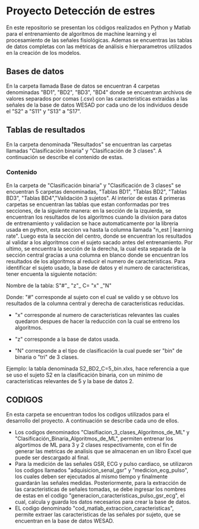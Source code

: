 # Proyecto Detección de estres
En este repositorio se presentan los códigos realizados en Python y Matlab para el entrenamiento de algoritmos de machine learning y el procesamiento de las señales fisiológicas. Ademas se encuentras las tablas de datos completas con las métricas de análisis e hierparametros utilizados en la creación de los modelos.  
## Bases de datos
En la carpeta llamada Base de datos se encuentran 4 carpetas denominadas "BD1", "BD2", "BD3", "BD4" donde se encuentran archivos de valores separados por comas (.csv) con las caracteristicas extraidas a las señales de la base de datos WESAD por cada uno de los individuos desde el "S2" a "S11" y "S13" a "S17".
## Tablas de resultados
En la carpeta denominada "Resultados" se encuentran las carpetas llamadas "Clasificación binaria" y "Clasificación de 3 clases". A continuación se describe el contenido de estas.

### Contenido
En la carpeta de "Clasificación binaria" y "Clasificación de 3 clases" se encuentran 5 carpetas denominadas, "Tablas BD1", "Tablas BD2", "Tablas BD3", "Tablas BD4","Validación 3 sujetos".
Al interior de estas 4 primeras carpetas se encuentran las tablas que estan conformadas por tres secciones, de la siguiente manera: en la sección de la izquierda, se encuentran los resultados de los algoritmos cuando la division para datos de entrenamiento y validacion se hace automaticamente por la libreria usada en python, esta seccion va hasta la columna llamada "n_est | learning rate". Luego esta la sección del centro, donde se encuentran los resultados al validar a los algoritmos con el sujeto sacado antes del entrenamiento. Por ultimo, se encuentra la sección de la derecha, la cual esta separada de la sección central gracias a una columna en blanco donde se encuentran los resultados de los algoritmos al reducir el numero de caracteristicas. Para identificar el sujeto usado, la base de datos y el numero de caracteristicas, tener encuenta la siguiente notación:

Nombre de la tabla: S"#"_ "z"_ C= "x" _"N"

Donde: "#" corresponde al sujeto con el cual se valido y se obtuvo los resultados de la columna central y derecha de caracteristicas reducidas.
  
  * "x" corresponde al numero de caracteristicas relevantes las cuales quedaron despues de hacer la reducción con la cual se entreno los algoritmos.
  
  * "z" corresponde a la base de datos usada.
  
  * "N" corresponde a el tipo de clasificación la cual puede ser "bin" de binaria o "tri" de 3 clases.
  
 Ejemplo: la tabla denominada S2_BD2_C=5_bin.xlxs, hace referencia a que se uso el sujeto S2 en la clasificación binaria, con un minimo de caracteristicas relevantes de 5 y la base de datos 2.

## CODIGOS
En esta carpeta se encuentran todos los codigos utilizados para el desarrollo del proyecto. A continuación se describe cada uno de ellos.
  * Los codigos denominados "Clasifiacion_3_clases_Algoritmos_de_ML" y "Clasificación_Binaria_Algoritmos_de_ML", permiten entrenar los algortimos de ML para 3 y 2 clases respectivamente, con el fin de generar las metricas de analisis que se almacenan en un libro Excel que puede ser descargado al final.
  * Para la medición de las señales GSR, ECG y pulso cardiaco, se utilizaron los codigos llamados "adquisicion_senal_gsr" y "medicion_ecg_pulso", los cuales deben ser ejecutados al mismo tiempo y finalmente guardarán las señales medidas. Posteriormente, para la extracción de las caracteristicas de señales tomadas, se debe ingresar los nombres de estas en el codigo "generacion_caracteristicas_pulso_gsr_ecg", el cual, calcula y guarda los datos necesarios para crear la base de datos.
  * EL codigo denominado "cod_matlab_extraccion_caracteristicas", permite extraer las caracteristicas de las señales por sujeto, que se encuentran en la base de datos WESAD.
